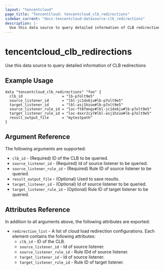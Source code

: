 ```yaml
---
layout: "tencentcloud"
page_title: "TencentCloud: tencentcloud_clb_redirections"
sidebar_current: "docs-tencentcloud-datasource-clb_redirections"
description: |-
  Use this data source to query detailed information of CLB redirections
---
```


# tencentcloud_clb_redirections

Use this data source to query detailed information of CLB redirections

## Example Usage

```hcl
data "tencentcloud_clb_redirections" "foo" {
  clb_id                  = "lb-p7olt9e5"
  source_listener_id      = "lbl-jc1dx6ju#lb-p7olt9e5"
  target_listener_id      = "lbl-asj1hzuo#lb-p7olt9e5"
  source_listener_rule_id = "loc-ft8fmngv#lbl-jc1dx6ju#lb-p7olt9e5"
  target_listener_rule_id = "loc-4xxr2cy7#lbl-asj1hzuo#lb-p7olt9e5"
  result_output_file      = "mytestpath"
}
```

## Argument Reference

The following arguments are supported:

* `clb_id` - (Required)  ID of the CLB to be queried.
* `source_listener_id` - (Required) Id of source listener to be queried.
* `source_listener_rule_id` - (Required) Rule ID of source listener to be queried.
* `result_output_file` - (Optional) Used to save results.
* `target_listener_id` - (Optional) Id of source listener to be queried.
* `target_listener_rule_id` - (Optional) Rule ID of target listener to be queried.

## Attributes Reference

In addition to all arguments above, the following attributes are exported:

* `redirection_list` - A list of cloud load redirection configurations. Each element contains the following attributes:
  * `clb_id` -  ID of the CLB.
  * `source_listener_id` - Id of source listener.
  * `source_listener_rule_id` - Rule IDd of source listener.
  * `target_listener_id` - Id of source listener.
  * `target_listener_rule_id` - Rule ID of target listener.


